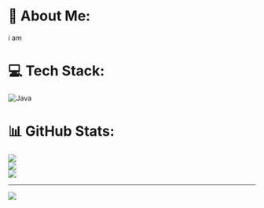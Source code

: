 # 💫 About Me:
i am 


# 💻 Tech Stack:
![Java](https://img.shields.io/badge/java-%23ED8B00.svg?style=for-the-badge&logo=openjdk&logoColor=white)
# 📊 GitHub Stats:
![](https://github-readme-stats.vercel.app/api?username=MohammadAlhamamreh&theme=dark&hide_border=false&include_all_commits=false&count_private=false)<br/>
![](https://github-readme-streak-stats.herokuapp.com/?user=MohammadAlhamamreh&theme=dark&hide_border=false)<br/>
![](https://github-readme-stats.vercel.app/api/top-langs/?username=MohammadAlhamamreh&theme=dark&hide_border=false&include_all_commits=false&count_private=false&layout=compact)

---
[![](https://visitcount.itsvg.in/api?id=MohammadAlhamamreh&icon=0&color=0)](https://visitcount.itsvg.in)

<!-- Proudly created with GPRM ( https://gprm.itsvg.in ) -->
